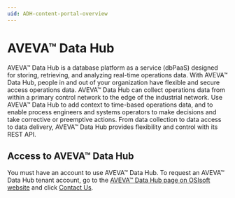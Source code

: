 ```yaml
---
uid: ADH-content-portal-overview
---
```


# AVEVA&trade; Data Hub

AVEVA&trade; Data Hub is a database platform as a service (dbPaaS) designed for storing, retrieving, and analyzing real-time operations data. With AVEVA&trade; Data Hub, people in and out of your organization have flexible and secure access operations data. AVEVA&trade; Data Hub can collect operations data from within a primary control network to the edge of the industrial network. Use AVEVA&trade; Data Hub to add context to time-based operations data, and to enable process engineers and systems operators to make decisions and take corrective or preemptive actions. From data collection to data access to data delivery, AVEVA&trade; Data Hub provides flexibility and control with its REST API. 

## Access to AVEVA&trade; Data Hub

You must have an account to use AVEVA&trade; Data Hub. To request an AVEVA&trade; Data Hub tenant account, go to the [AVEVA&trade; Data Hub page on OSIsoft website](https://) and click [Contact Us]().
